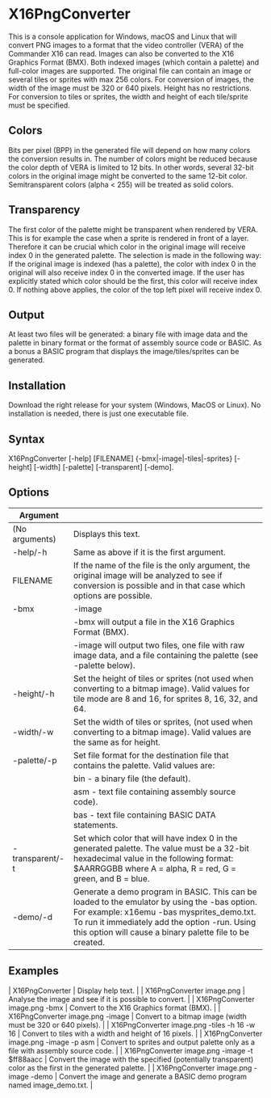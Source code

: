 # X16PngConverter

This is a console application for Windows, macOS and Linux that will convert PNG images to a format that the video controller (VERA) of the Commander X16 can read. Images can also be converted to the X16 Graphics Format (BMX). Both indexed images (which contain a palette) and full-color images are supported. The original file can contain an image or several tiles or sprites with max 256 colors. For conversion of images, the width of the image must be 320 or 640 pixels. Height has no restrictions. For conversion to tiles or sprites, the width and height of each tile/sprite must be specified.

## Colors
Bits per pixel (BPP) in the generated file will depend on how many colors the conversion results in. The number of colors might be reduced because the color depth of VERA is limited to 12 bits. In other words, several 32-bit colors in the original image might be converted to the same 12-bit color. Semitransparent colors (alpha < 255) will be treated as solid colors.

## Transparency
The first color of the palette might be transparent when rendered by VERA. This is for example the case when a sprite is rendered in front of a layer. Therefore it can be crucial which color in the original image will receive index 0 in the generated palette. The selection is made in the following way:
If the original image is indexed (has a palette), the color with index 0 in the original will also receive index 0 in the converted image.
If the user has explicitly stated which color should be the first, this color will receive index 0.
If nothing above applies, the color of the top left pixel will receive index 0.

## Output
At least two files will be generated: a binary file with image data and the palette in binary format or the format of assembly source code or BASIC. As a bonus a BASIC program that displays the image/tiles/sprites can be generated.

## Installation
Download the right release for your system (Windows, MacOS or Linux). No installation is needed, there is just one executable file.

## Syntax
X16PngConverter [-help] [FILENAME] {-bmx|-image|-tiles|-sprites} [-height] [-width] [-palette] [-transparent] [-demo].

## Options
| Argument                    |                     |
| --------------------------- | ------------------- |
| (No arguments)              | Displays this text. |
| -help/-h                    | Same as above if it is the first argument. |
| FILENAME                    | If the name of the file is the only argument, the original image will be analyzed to see if conversion is possible and in that case which options are possible. |
| -bmx|-image|-tiles|-sprites | Set conversion mode (mandatory). For images, the width must be either 320 or 640 pixels. |
|                             | -bmx will output a file in the X16 Graphics Format (BMX). |
|                             | -image will output two files, one file with raw image data, and a file containing the palette (see -palette below). |
| -height/-h                  | Set the height of tiles or sprites (not used when converting to a bitmap image). Valid values for tile mode are 8 and 16, for sprites 8, 16, 32, and 64. |
| -width/-w                   | Set the width of tiles or sprites, (not used when converting to a bitmap image). Valid values are the same as for height. |
| -palette/-p                 | Set file format for the destination file that contains the palette. Valid values are: |
|                             | bin - a binary file (the default). |
|                             | asm - text file containing assembly source code). |
|                             | bas - text file containing BASIC DATA statements. |
| -transparent/-t             | Set which color that will have index 0 in the generated palette. The value must be a 32-bit hexadecimal value in the following format: $AARRGGBB where A = alpha, R = red, G = green, and B = blue. |
| -demo/-d                    | Generate a demo program in BASIC. This can be loaded to the emulator by using the -bas option. For example: x16emu -bas mysprites_demo.txt. To run it immediately add the option -run. Using this option will cause a binary palette file to be created. |

## Examples
| X16PngConverter                               | Display help text. |
| X16PngConverter image.png                     | Analyse the image and see if it is possible to convert. |
| X16PngConverter image.png -bmx                | Convert to the X16 Graphics format (BMX). |
| X16PngConverter image.png -image              | Convert to a bitmap image (width must be 320 or 640 pixels). |
| X16PngConverter image.png -tiles -h 16 -w 16  | Convert to tiles with a width and height of 16 pixels. |
| X16PngConverter image.png -image -p asm       | Convert to sprites and output palette only as a file with assembly source code. |
| X16PngConverter image.png -image -t $ff88aacc | Convert the image with the specified (potentially transparent) color as the first in the generated palette. |
| X16PngConverter image.png -image -demo        | Convert the image and generate a BASIC demo program named image_demo.txt. |
